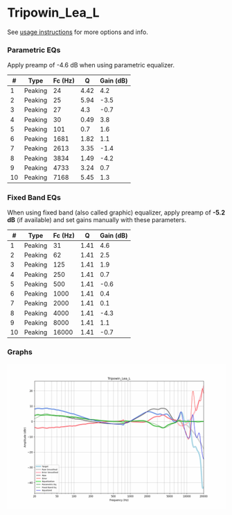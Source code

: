 # Tripowin_Lea_L
See [usage instructions](https://github.com/jaakkopasanen/AutoEq#usage) for more options and info.

### Parametric EQs
Apply preamp of -4.6 dB when using parametric equalizer.

|   # | Type    |   Fc (Hz) |    Q |   Gain (dB) |
|-----|---------|-----------|------|-------------|
|   1 | Peaking |        24 | 4.42 |         4.2 |
|   2 | Peaking |        25 | 5.94 |        -3.5 |
|   3 | Peaking |        27 | 4.3  |        -0.7 |
|   4 | Peaking |        30 | 0.49 |         3.8 |
|   5 | Peaking |       101 | 0.7  |         1.6 |
|   6 | Peaking |      1681 | 1.82 |         1.1 |
|   7 | Peaking |      2613 | 3.35 |        -1.4 |
|   8 | Peaking |      3834 | 1.49 |        -4.2 |
|   9 | Peaking |      4733 | 3.24 |         0.7 |
|  10 | Peaking |      7168 | 5.45 |         1.3 |

### Fixed Band EQs
When using fixed band (also called graphic) equalizer, apply preamp of **-5.2 dB** (if available) and set gains manually with these parameters.

|   # | Type    |   Fc (Hz) |    Q |   Gain (dB) |
|-----|---------|-----------|------|-------------|
|   1 | Peaking |        31 | 1.41 |         4.6 |
|   2 | Peaking |        62 | 1.41 |         2.5 |
|   3 | Peaking |       125 | 1.41 |         1.9 |
|   4 | Peaking |       250 | 1.41 |         0.7 |
|   5 | Peaking |       500 | 1.41 |        -0.6 |
|   6 | Peaking |      1000 | 1.41 |         0.4 |
|   7 | Peaking |      2000 | 1.41 |         0.1 |
|   8 | Peaking |      4000 | 1.41 |        -4.3 |
|   9 | Peaking |      8000 | 1.41 |         1.1 |
|  10 | Peaking |     16000 | 1.41 |        -0.7 |

### Graphs
![](./Tripowin_Lea_L.png)
